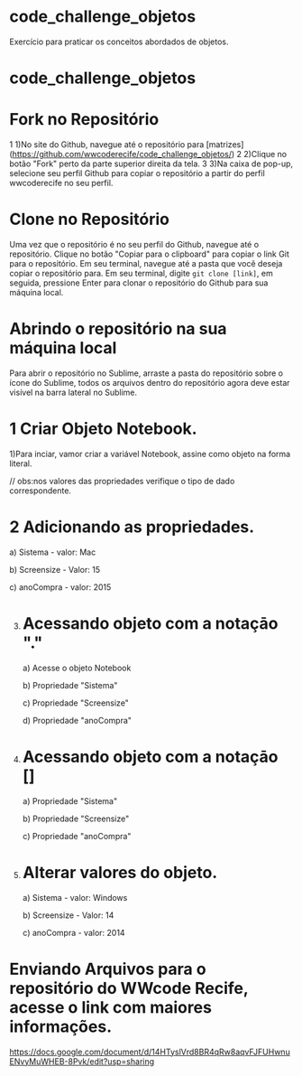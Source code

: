 # code_challenge_objetos
Exercício para praticar os conceitos abordados de objetos.

# code_challenge_objetos

# Fork no Repositório

1 1)No site do Github, navegue até o repositório para [matrizes] (https://github.com/wwcoderecife/code_challenge_objetos/)
2 2)Clique no botão "Fork" perto da parte superior direita da tela.
3 3)Na caixa de pop-up, selecione seu perfil Github para copiar o repositório a partir do perfil wwcoderecife no seu perfil.


# Clone no Repositório

 Uma vez que o repositório é no seu perfil do Github, navegue até o repositório.
 Clique no botão "Copiar para o clipboard" para copiar o link Git para o repositório.
 Em seu terminal, navegue até a pasta que você deseja copiar o repositório para.
 Em seu terminal, digite `git clone [link]`, em seguida, pressione Enter para clonar o repositório do Github para sua máquina local.
 
 # Abrindo o repositório na sua máquina local
 
   Para abrir o repositório no Sublime, arraste a pasta do repositório sobre o ícone do Sublime, todos os arquivos dentro do repositório agora deve estar visível na barra lateral no Sublime.

  
 # 1 Criar Objeto Notebook.
  
1)Para inciar, vamor criar a variável Notebook, assine como objeto na forma literal.

 // obs:nos valores das propriedades verifique o tipo de dado correspondente.

 # 2 Adicionando as propriedades.

 a) Sistema - valor: Mac

 b) Screensize  - Valor: 15

 c) anoCompra - valor: 2015


 3) # Acessando objeto com a notaçāo "."

    a) Acesse o objeto Notebook

    b) Propriedade "Sistema"

    c) Propriedade "Screensize"

    d) Propriedade "anoCompra"

 4) # Acessando objeto com a notaçāo []  

      a) Propriedade "Sistema"

      b) Propriedade "Screensize"
 
      c) Propriedade "anoCompra" 

  5) # Alterar valores do objeto.
  
      a) Sistema - valor: Windows

      b) Screensize  - Valor: 14

      c) anoCompra - valor: 2014   


 # Enviando Arquivos para o repositório do WWcode Recife, acesse o link com maiores informações.
  
  https://docs.google.com/document/d/14HTyslVrd8BR4qRw8aqvFJFUHwnuENvyMuWHEB-8Pvk/edit?usp=sharing

